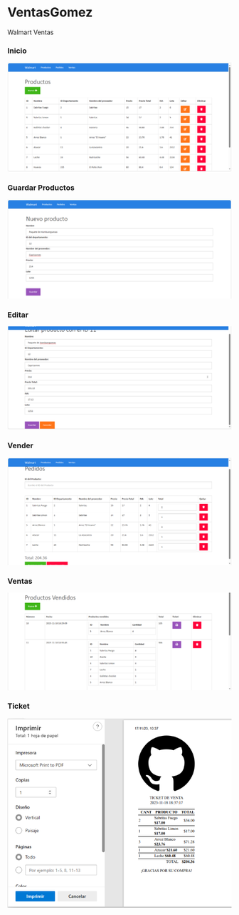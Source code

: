 # VentasGomez
Walmart Ventas
### Inicio
![](https://github.com/AngelManuelGomezHernandez/VentasGomez/blob/main/Imagenes/Inicio.png)
### Guardar Productos
![](https://github.com/AngelManuelGomezHernandez/VentasGomez/blob/main/Imagenes/Guardar%20productos.png)
### Editar
![](https://github.com/AngelManuelGomezHernandez/VentasGomez/blob/main/Imagenes/Editar.png)
### Vender
![](https://github.com/AngelManuelGomezHernandez/VentasGomez/blob/main/Imagenes/Vender.png)
### Ventas
![](https://github.com/AngelManuelGomezHernandez/VentasGomez/blob/main/Imagenes/Ventas.png)
### Ticket
![](https://github.com/AngelManuelGomezHernandez/VentasGomez/blob/main/Imagenes/Ticket.png)
